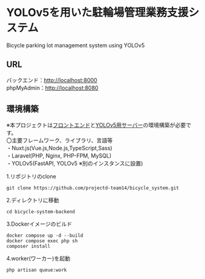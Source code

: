 # YOLOv5を用いた駐輪場管理業務支援システム
Bicycle parking lot management system using YOLOv5  
## URL
バックエンド：[http://localhost:8000](http://localhost:8000)  
phpMyAdmin：[http://localhost:8080](http://localhost:8080)  
## 環境構築  
※本プロジェクトは[フロントエンド](https://github.com/projectd-team14/bicycle-system-frontend)と[YOLOv5用サーバー](https://github.com/projectd-team14/yolov5-server)の環境構築が必要です。  
〇主要フレームワーク、ライブラリ、言語等  
・Nuxt.js(Vue.js,Node.js,TypeScript,Sass)  
・Laravel(PHP, Nginx, PHP-FPM, MySQL)  
・YOLOv5(FastAPI, YOLOv5 ※別のインスタンスに設置)  
  
1.リポジトリのclone
```
git clone https://github.com/projectd-team14/bicycle_system.git
```
2.ディレクトリに移動
```
cd bicycle-system-backend
```
3.Dockerイメージのビルド
```
docker compose up -d --build
docker compose exec php sh
composer install
```
4.worker(ワーカー)を起動
```
php artisan queue:work
```











